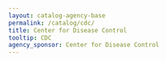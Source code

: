 ```yaml
---
layout: catalog-agency-base
permalink: /catalog/cdc/
title: Center for Disease Control
tooltip: CDC
agency_sponsor: Center for Disease Control
---
```



